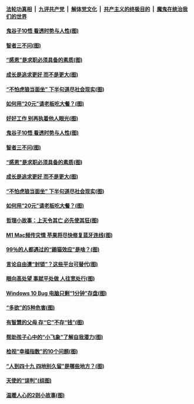 

####  [法轮功真相](../../../../basic/blob/master/README.md?t=01162030) &nbsp;|&nbsp; [九评共产党](../../../../9ping.md/blob/master/README.md?t=01162030) &nbsp;|&nbsp; [解体党文化](../../../../jtdwh.md/blob/master/README.md?t=01162030)  &nbsp;|&nbsp; [共产主义的终极目的](../../../../gczydzjmd.md/blob/master/README.md?t=01162030) &nbsp;|&nbsp; [魔鬼在统治我们的世界](../../../../mgztzwmdsj.md/blob/master/README.md?t=01162030) 

#### [鬼谷子10悟 看透时势与人性(图)](../pages/p8/959235.md?t=01162030) 

#### [智者三不问(图)](../pages/p8/959094.md?t=01162030) 

#### [“感恩”是求职必须具备的素质(图)](../pages/p8/958907.md?t=01162030) 

#### [成长是追求更好 而不是更大(图)](../pages/p8/959216.md?t=01162030) 

#### [“不怕虎狼当面坐” 下半句道尽社会现实(图)](../pages/p8/959177.md?t=01162030) 

#### [如何用“20元”请老板吃大餐？(图)](../pages/p8/959096.md?t=01162030) 

#### [好好工作 别再执着他人眼光(图)](../pages/p8/959314.md?t=01162030) 

#### [鬼谷子10悟 看透时势与人性(图)](../pages/p8/959235.md?t=01162030) 

#### [智者三不问(图)](../pages/p8/959094.md?t=01162030) 

#### [“感恩”是求职必须具备的素质(图)](../pages/p8/958907.md?t=01162030) 

#### [成长是追求更好 而不是更大(图)](../pages/p8/959216.md?t=01162030) 

#### [“不怕虎狼当面坐” 下半句道尽社会现实(图)](../pages/p8/959177.md?t=01162030) 

#### [如何用“20元”请老板吃大餐？(图)](../pages/p8/959096.md?t=01162030) 

#### [哲理小故事：上天令其亡 必先使其狂(图)](../pages/p8/958904.md?t=01162030) 

#### [M1 Mac频传灾情 苹果将尽快修复蓝牙连线(图)](../pages/p8/959107.md?t=01162030) 

#### [99％的人都遇过的“踢猫效应”是啥？(图)](../pages/p8/959084.md?t=01162030) 

#### [言论自由遭“封锁”？这些平台可替代(图)](../pages/p8/959024.md?t=01162030) 

#### [眼向高处望 事就平处做 人往宽处行(图)](../pages/p8/958899.md?t=01162030) 

#### [Windows 10 Bug 电脑只剩“1分钟”存盘(图)](../pages/p8/958988.md?t=01162030) 

#### [“多欲”的5种危害(图)](../pages/p8/958962.md?t=01162030) 

#### [有智慧的父母 存“它”不存“钱”(图)](../pages/p8/958893.md?t=01162030) 

#### [帮助孩子心中的“小飞象”了解自我潜力(图)](../pages/p8/958871.md?t=01162030) 

#### [检视“幸福指数”的10个问题(图)](../pages/p8/958650.md?t=01162030) 

#### [“人到四十九 四地别久留”是哪些地方？(图)](../pages/p8/958851.md?t=01162030) 

#### [天使的“误判”(组图)](../pages/p8/958384.md?t=01162030) 

#### [温暖人心的2则小故事(图)](../pages/p8/958771.md?t=01162030) 

